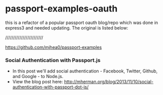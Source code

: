 
# passport-examples-oauth

this is a refactor of a popular passport oauth blog/repo which was done in express3 and needed updating. The original is listed below:

////////////////////////

https://github.com/mjhea0/passport-examples

### Social Authentication with Passport.js

- In this post we'll add social authentication - Facebook, Twitter, Github, and Google - to Node.js. 
- View the blog post here: http://mherman.org/blog/2013/11/10/social-authentication-with-passport-dot-js/



